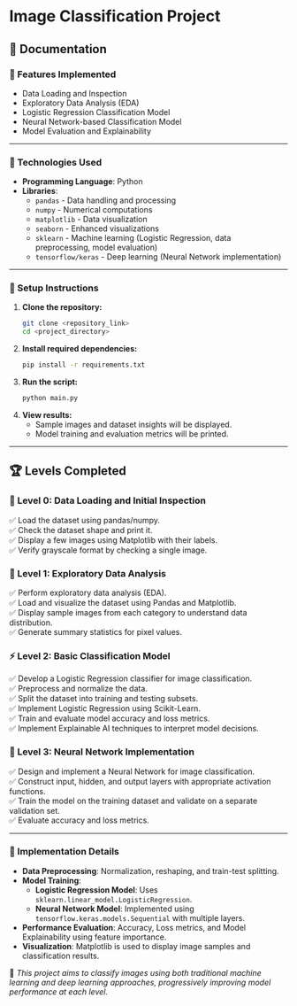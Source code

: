 # Image Classification Project

## 📖 Documentation

### 📌 Features Implemented
- Data Loading and Inspection
- Exploratory Data Analysis (EDA)
- Logistic Regression Classification Model
- Neural Network-based Classification Model
- Model Evaluation and Explainability

---

### 🔧 Technologies Used
- **Programming Language**: Python
- **Libraries**:
  - `pandas` - Data handling and processing
  - `numpy` - Numerical computations
  - `matplotlib` - Data visualization
  - `seaborn` - Enhanced visualizations
  - `sklearn` - Machine learning (Logistic Regression, data preprocessing, model evaluation)
  - `tensorflow/keras` - Deep learning (Neural Network implementation)

---

### 🚀 Setup Instructions
1. **Clone the repository:**
   ```bash
   git clone <repository_link>
   cd <project_directory>
   ```
2. **Install required dependencies:**
   ```bash
   pip install -r requirements.txt
   ```
3. **Run the script:**
   ```bash
   python main.py
   ```
4. **View results:**
   - Sample images and dataset insights will be displayed.
   - Model training and evaluation metrics will be printed.

---

## 🏆 Levels Completed

### 👞 Level 0: Data Loading and Initial Inspection
✅ Load the dataset using pandas/numpy.  
✅ Check the dataset shape and print it.  
✅ Display a few images using Matplotlib with their labels.  
✅ Verify grayscale format by checking a single image.  

### 🔰 Level 1: Exploratory Data Analysis
✅ Perform exploratory data analysis (EDA).  
✅ Load and visualize the dataset using Pandas and Matplotlib.  
✅ Display sample images from each category to understand data distribution.  
✅ Generate summary statistics for pixel values.  

### ⚡ Level 2: Basic Classification Model
✅ Develop a Logistic Regression classifier for image classification.  
✅ Preprocess and normalize the data.  
✅ Split the dataset into training and testing subsets.  
✅ Implement Logistic Regression using Scikit-Learn.  
✅ Train and evaluate model accuracy and loss metrics.  
✅ Implement Explainable AI techniques to interpret model decisions.  

### 🚀 Level 3: Neural Network Implementation
✅ Design and implement a Neural Network for image classification.  
✅ Construct input, hidden, and output layers with appropriate activation functions.  
✅ Train the model on the training dataset and validate on a separate validation set.  
✅ Evaluate accuracy and loss metrics.  

---

### 📜 Implementation Details
- **Data Preprocessing**: Normalization, reshaping, and train-test splitting.
- **Model Training**:
  - **Logistic Regression Model**: Uses `sklearn.linear_model.LogisticRegression`.
  - **Neural Network Model**: Implemented using `tensorflow.keras.models.Sequential` with multiple layers.
- **Performance Evaluation**: Accuracy, Loss metrics, and Model Explainability using feature importance.
- **Visualization**: Matplotlib is used to display image samples and classification results.

📌 *This project aims to classify images using both traditional machine learning and deep learning approaches, progressively improving model performance at each level.*

